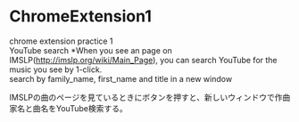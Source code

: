 # ChromeExtension1
chrome extension practice 1  
YouTube search 
*When you see an page on IMSLP(http://imslp.org/wiki/Main_Page), you can search YouTube for the music you see by 1-click.  
search by family_name, first_name and title in a new window  
  
IMSLPの曲のページを見ているときにボタンを押すと、新しいウィンドウで作曲家名と曲名をYouTube検索する。
